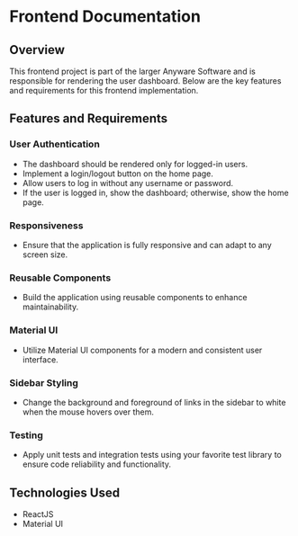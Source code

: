 # Frontend Documentation

## Overview

This frontend project is part of the larger Anyware Software and is responsible for rendering the user dashboard. Below are the key features and requirements for this frontend implementation.

## Features and Requirements

### User Authentication

- The dashboard should be rendered only for logged-in users.
- Implement a login/logout button on the home page.
- Allow users to log in without any username or password.
- If the user is logged in, show the dashboard; otherwise, show the home page.

### Responsiveness

- Ensure that the application is fully responsive and can adapt to any screen size.

### Reusable Components

- Build the application using reusable components to enhance maintainability.

### Material UI

- Utilize Material UI components for a modern and consistent user interface.

### Sidebar Styling

- Change the background and foreground of links in the sidebar to white when the mouse hovers over them.

### Testing

- Apply unit tests and integration tests using your favorite test library to ensure code reliability and functionality.

## Technologies Used

- ReactJS
- Material UI

